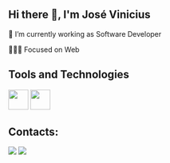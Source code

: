 
## Hi there 👋, I'm José Vinicius

🔭 I’m currently working as Software Developer

👨🏻‍💻 Focused on Web


## Tools and Technologies
<img loading="lazy" src="https://cdn.jsdelivr.net/gh/devicons/devicon/icons/git/git-original.svg" width="40" height="40"/>
<img loading="lazy" src="https://cdn.jsdelivr.net/gh/devicons/devicon@latest/icons/react/react-original-wordmark.svg" width="40" height="40"/>
          

## Contacts:
<div>
<a href = "mailto:contato@jvquadros15"><img loading="lazy" src="https://img.shields.io/badge/Gmail-D14836?style=for-the-badge&logo=gmail&logoColor=white" target="_blank"></a>
<a href="https://www.linkedin.com/in/jose-vinicius-quadros/" target="_blank"><img loading="lazy" src="https://img.shields.io/badge/-LinkedIn-%230077B5?style=for-the-badge&logo=linkedin&logoColor=white" target="_blank"></a>   
</div>
